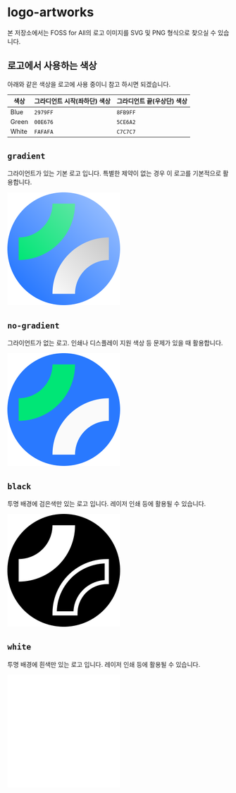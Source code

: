 # logo-artworks

본 저장소에서는 FOSS for All의 로고 이미지를 SVG 및 PNG 형식으로 찾으실 수 있습니다.

## 로고에서 사용하는 색상
아래와 같은 색상을 로고에 사용 중이니 참고 하시면 되겠습니다.

| 색상 | 그라디언트 시작(좌하단) 색상 | 그라디언트 끝(우상단) 색상 |
| --- | --- | --- |
| Blue | `2979FF` | `8FB9FF` |
| Green | `00E676` | `5CE6A2` |
| White | `FAFAFA` | `C7C7C7` |

## `gradient`
그라이언트가 있는 기본 로고 입니다. 특별한 제약이 없는 경우 이 로고를 기본적으로 활용합니다.

![](./gradient/logo-256px.png)

## `no-gradient`
그라이언트가 없는 로고. 인쇄나 디스플레이 지원 색상 등 문제가 있을 때 활용합니다. 

![](./no-gradient/logo-256px.png)

## `black`
투명 배경에 검은색만 있는 로고 입니다. 레이저 인쇄 등에 활용될 수 있습니다.

![](./black/logo-256px.png)

## `white`
투명 배경에 흰색만 있는 로고 입니다. 레이저 인쇄 등에 활용될 수 있습니다.

![](./white/logo-256px.png)
